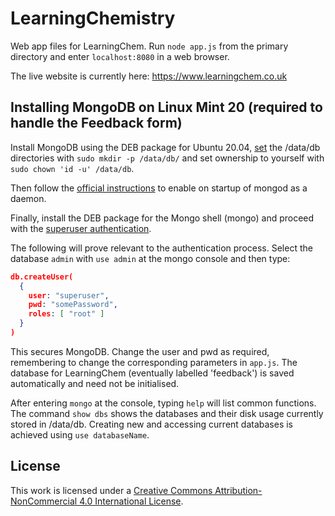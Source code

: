 # LearningChemistry
Web app files for LearningChem. Run `node app.js` from the primary directory and enter `localhost:8080` in a web browser.

The live website is currently here: https://www.learningchem.co.uk

## Installing MongoDB on Linux Mint 20 (required to handle the Feedback form)

Install MongoDB using the DEB package for Ubuntu 20.04, [set](https://fantinel.dev/mongodb-error-datadb-on-linux/) the /data/db directories with `sudo mkdir -p /data/db/` and set ownership to yourself with `sudo chown 'id -u' /data/db`.

Then follow the [official instructions](https://docs.mongodb.com/manual/tutorial/install-mongodb-on-ubuntu/) to enable on startup of mongod as a daemon.

Finally, install the DEB package for the Mongo shell (mongo) and proceed with the [superuser authentication](https://docs.mongodb.com/guides/server/auth/).

The following will prove relevant to the authentication process. Select the database `admin` with `use admin` at the mongo console and then type:

```json
db.createUser(
  {
    user: "superuser",
    pwd: "somePassword",
    roles: [ "root" ]
  }
)
```

This secures MongoDB. Change the user and pwd as required, remembering to change the corresponding parameters in `app.js`. The database for LearningChem (eventually labelled 'feedback') is saved automatically and need not be initialised.

After entering `mongo` at the console, typing `help` will list common functions. The command `show dbs` shows the databases and their disk usage currently stored in /data/db. Creating new and accessing current databases is achieved using `use databaseName`.

## License

This work is licensed under a [Creative Commons Attribution-NonCommercial 4.0 International License](http://creativecommons.org/licenses/by-nc/4.0/).

